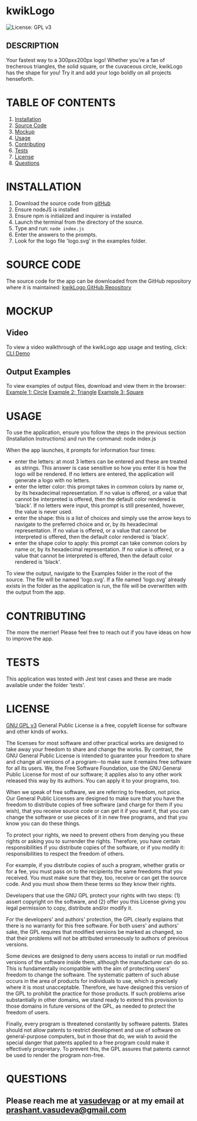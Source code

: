 # kwikLogo
![License: GPL v3](https://img.shields.io/badge/License-GPLv3-blue.svg)

## DESCRIPTION

Your fastest way to a 300pxx200px logo!  Whether you're a fan of trecherous triangles, the solid square, or the cuvaceous circle, kwikLogo has the shape for you!  Try it and add your logo boldly on all projects henseforth.


# TABLE OF CONTENTS

1. [Installation](#installation)
2. [Source Code](#source-code)
3. [Mockup](#mockup)
4. [Usage](#usage)
5. [Contributing](#contributing)
6. [Tests](#tests)
7. [License](#license)
8. [Questions](#questions)

# INSTALLATION
1. Download the source code from [gitHub](https://github.com/vasudevap/kwikLogo.git)
2. Ensure nodeJS is installed
3. Ensure npm is initialized and inquirer is installed
4. Launch the terminal from the directory of the source.
5. Type and run: `node index.js`
6. Enter the answers to the prompts.
7. Look for the logo file 'logo.svg' in the examples folder.

# SOURCE CODE

The source code for the app can be downloaded from the GitHub repository where it is maintained: [kwikLogo GitHub Repository](https://github.com/vasudevap/kwikLogo.git)

# MOCKUP

## Video
To view a video walkthrough of the kwikLogo app usage and testing, click: [CLI Demo](https://drive.google.com/file/d/1Kkw7mI3lvlBJogxI4HLC0SvaUQs8L-qn/view?usp=sharing)

## Output Examples
To view examples of output files, download and view them in the browser:
[Example 1: Circle](https://github.com/vasudevap/kwikLogo/blob/main/examples/expl-circle.svg)
[Example 2: Triangle](https://github.com/vasudevap/kwikLogo/blob/main/examples/expl-triangle.svg)
[Example 3: Square](https://github.com/vasudevap/kwikLogo/blob/main/examples/expl-square.svg)

# USAGE
To use the application, ensure you follow the steps in the previous section (Installation Instructions) and run the command: node index.js

When the app launches, it prompts for information four times:
- enter the letters: at most 3 letters can be entered and these are treated as strings.  This answer is case sensitive so how you enter it is how the logo will be rendered.  If no letters are entered, the application will generate a logo with no letters.   
- enter the letter color: this prompt takes in common colors by name or, by its hexadecimal representation.  If no value is offered, or a value that cannot be interpreted is offered, then the default color rendered is 'black'.  If no letters were input, this prompt is still presented, however, the value is never used.
- enter the shape: this is a list of choices and simply use the arrow keys to navigate to the preferred choice and or, by its hexadecimal representation.  If no value is offered, or a value that cannot be interpreted is offered, then the default color rendered is 'black'. 
- enter the shape color to apply: this prompt can take common colors by name or, by its hexadecimal representation.  If no value is offered, or a value that cannot be interpreted is offered, then the default color rendered is 'black'.  

To view the output, navigate to the Examples folder in the root of the source.  The file will be named 'logo.svg'.  If a file named 'logo.svg' already exists in the folder as the application is run, the file will be overwritten with the output from the app.
  

# CONTRIBUTING
The more the merrier!  Please feel free to reach out if you have ideas on how to improve the app.


# TESTS
This application was tested with Jest test cases and these are made available under the folder 'tests'.


# LICENSE
[GNU GPL v3](https://www.gnu.org/licenses/gpl-3.0)
 General Public License is a free, copyleft license for software and other kinds of works.

The licenses for most software and other practical works are designed to take away your freedom to share and change the works. By contrast, the GNU General Public License is intended to guarantee your freedom to share and change all versions of a program--to make sure it remains free software for all its users. We, the Free Software Foundation, use the GNU General Public License for most of our software; it applies also to any other work released this way by its authors. You can apply it to your programs, too.

When we speak of free software, we are referring to freedom, not price. Our General Public Licenses are designed to make sure that you have the freedom to distribute copies of free software (and charge for them if you wish), that you receive source code or can get it if you want it, that you can change the software or use pieces of it in new free programs, and that you know you can do these things.

To protect your rights, we need to prevent others from denying you these rights or asking you to surrender the rights. Therefore, you have certain responsibilities if you distribute copies of the software, or if you modify it: responsibilities to respect the freedom of others.

For example, if you distribute copies of such a program, whether gratis or for a fee, you must pass on to the recipients the same freedoms that you received. You must make sure that they, too, receive or can get the source code. And you must show them these terms so they know their rights.

Developers that use the GNU GPL protect your rights with two steps: (1) assert copyright on the software, and (2) offer you this License giving you legal permission to copy, distribute and/or modify it.

For the developers' and authors' protection, the GPL clearly explains that there is no warranty for this free software. For both users' and authors' sake, the GPL requires that modified versions be marked as changed, so that their problems will not be attributed erroneously to authors of previous versions.

Some devices are designed to deny users access to install or run modified versions of the software inside them, although the manufacturer can do so. This is fundamentally incompatible with the aim of protecting users' freedom to change the software. The systematic pattern of such abuse occurs in the area of products for individuals to use, which is precisely where it is most unacceptable. Therefore, we have designed this version of the GPL to prohibit the practice for those products. If such problems arise substantially in other domains, we stand ready to extend this provision to those domains in future versions of the GPL, as needed to protect the freedom of users.

Finally, every program is threatened constantly by software patents. States should not allow patents to restrict development and use of software on general-purpose computers, but in those that do, we wish to avoid the special danger that patents applied to a free program could make it effectively proprietary. To prevent this, the GPL assures that patents cannot be used to render the program non-free.


# QUESTIONS
Please reach me at [vasudevap](https://github.com/vasudevap) or at my email at prashant.vasudeva@gmail.com
---

